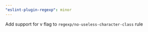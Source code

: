 ```yaml
---
"eslint-plugin-regexp": minor
---
```


Add support for v flag to  `regexp/no-useless-character-class` rule

